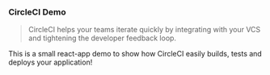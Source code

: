 ### CircleCI Demo 

> CircleCI helps your teams iterate quickly by integrating with your VCS and tightening the developer feedback loop. 

This is a small react-app demo to show how CircleCI easily builds, tests and deploys your application! 
